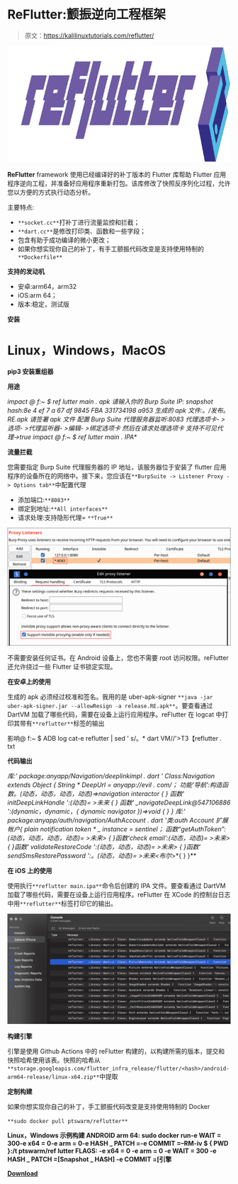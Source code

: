 # ReFlutter:颤振逆向工程框架

> 原文：<https://kalilinuxtutorials.com/reflutter/>

[![](img/9242cc61b046696d7bcedcc09d0e1588.png)](https://blogger.googleusercontent.com/img/a/AVvXsEgqCfGCj4p0C37ev7XlLSCp-MgifGiJUSMBxhyvAJQJrnPlCqiJgs2j4emM-JwPIM4Hz3e-hzDIZEKTdKzPBzgm9Dp5kQ4d40SsHY19FO1C5iqVmRYUs6xySL1Z9r1jh-hxAzUNyQEF1lJk2nQI0_2jlkrx3fjtp963VgLA9k4Gj58Wp8O0yAHR7ByS=s728)

**ReFlutter** framework 使用已经编译好的补丁版本的 Flutter 库帮助 Flutter 应用程序逆向工程，并准备好应用程序重新打包。该库修改了快照反序列化过程，允许您以方便的方式执行动态分析。

主要特点:

*   `**socket.cc**`打补丁进行流量监控和拦截；
*   `**dart.cc**`是修改打印类、函数和一些字段；
*   包含有助于成功编译的微小更改；
*   如果你想实现你自己的补丁，有手工颤振代码改变是支持使用特制的`**Dockerfile**`

**支持的发动机**

*   安卓:arm64，arm32
*   iOS:arm 64；
*   版本:稳定，测试版

**安装**

# Linux，Windows，MacOS

**pip3 安装重组器**

**用途**

**impact @ f:~ $ ref lutter main . apk
请输入你的 Burp Suite IP:
snapshot hash:8e 4 ef 7 a 67 df 9845 FBA 331734198 a953
生成的 apk 文件:。/发布。RE.apk
请签署 apk 文件
配置 Burp Suite 代理服务器监听*:8083
代理选项卡- >选项- >代理监听器- >编辑- >绑定选项卡
然后在请求处理选项卡
支持不可见代理->true
impact @ f:~ $ ref lutter main . IPA**

**流量拦截**

您需要指定 Burp Suite 代理服务器的 IP 地址，该服务器位于安装了 flutter 应用程序的设备所在的网络中。接下来，您应该在`**BurpSuite -> Listener Proxy -> Options tab**`中配置代理

*   添加端口:`**8083**`
*   绑定到地址:`**All interfaces**`
*   请求处理:支持隐形代理= `**True**`

![](img/7aa43dcea86b9422840ae01bade52981.png)

不需要安装任何证书。在 Android 设备上，您也不需要 root 访问权限。reFlutter 还允许绕过一些 Flutter 证书锁定实现。

**在安卓上的使用**

生成的 apk 必须经过校准和签名。我用的是 uber-apk-signer `**java -jar uber-apk-signer.jar --allowResign -a release.RE.apk**`。要查看通过 DartVM 加载了哪些代码，需要在设备上运行应用程序。reFlutter 在 logcat 中打印其带有`**reflutter**`标签的输出

影响@ f:~ $ ADB log cat-e reflutter | sed ' s/。* dart VM//'>T3【reflutter . txt

**代码输出**

**库:' package:anyapp/Navigation/deeplinkimpl . dart ' Class:Navigation extends Object {
String * DeepUrl = anyapp://evil . com/；
功能‘导航’:构造函数。(动态，动态，动态，动态)=>navigation interactor {
}
函数' initDeepLinkHandle ':(动态)= >未来* {
}
函数' _navigateDeepLink@547106886 ':(dynamic，dynamic，{ dynamic navigator })=>void {
}
}
库:' package:anyapp/auth/navigation/AuthAccount . dart '类:auth Account 扩展帐户{
plain notification token * _ instance = sentinel；
函数“getAuthToken”:(动态，动态，动态，动态)= >未来> { }函数‘check email’:(动态，动态)= >未来> { }函数' validateRestoreCode ':(动态，动态，动态)= >未来> { }函数' sendSmsRestorePassword ':。(动态，动态)= >未来<布尔*>*{
}
}**

**在 iOS 上的使用**

使用执行`**reflutter main.ipa**`命令后创建的 IPA 文件。要查看通过 DartVM 加载了哪些代码，需要在设备上运行应用程序。reFlutter 在 XCode 的控制台日志中用`**reflutter**`标签打印它的输出。

![](img/247f3dfe9c5e72c48e047ff85ec22e53.png)

**构建引擎**

引擎是使用 Github Actions 中的 reFlutter 构建的，以构建所需的版本，提交和快照哈希使用该表。快照的哈希从`**storage.googleapis.com/flutter_infra_release/flutter/<hash>/android-arm64-release/linux-x64.zip**`中提取

**定制构建**

如果你想实现你自己的补丁，手工颤振代码改变是支持使用特制的 Docker

`**sudo docker pull ptswarm/reflutter**`

**Linux，Windows
示例构建 ANDROID arm 64:
sudo docker run-e WAIT = 300-e x64 = 0-e arm = 0-e HASH _ PATCH =-e COMMIT =–RM-iv $ { PWD }:/t ptswarm/ref lutter
FLAGS:
-e x64 = 0
-e arm = 0
-e WAIT = 300
-e HASH _ PATCH =[Snapshot _ HASH]
-e COMMIT =[引擎**

[**Download**](https://github.com/ptswarm/reFlutter)
